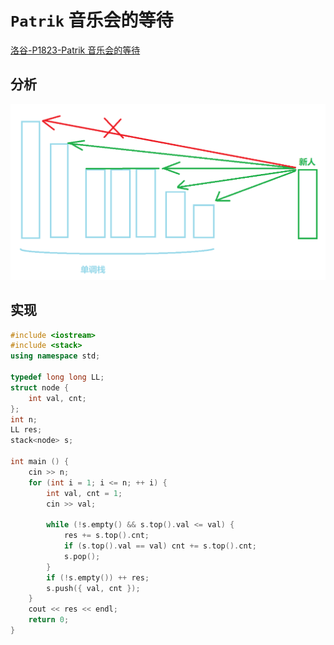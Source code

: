 # `Patrik` 音乐会的等待

[洛谷-P1823-Patrik 音乐会的等待](https://www.luogu.com.cn/problem/P1823)

## 分析

![](/img/0062.png)

## 实现

```cpp
#include <iostream>
#include <stack>
using namespace std;

typedef long long LL;
struct node {
    int val, cnt;
};
int n;
LL res;
stack<node> s;

int main () {
    cin >> n;
    for (int i = 1; i <= n; ++ i) {
        int val, cnt = 1;
        cin >> val;

        while (!s.empty() && s.top().val <= val) {
            res += s.top().cnt;
            if (s.top().val == val) cnt += s.top().cnt;
            s.pop();
        }
        if (!s.empty()) ++ res;
        s.push({ val, cnt });
    }
    cout << res << endl;
    return 0;
}
```

